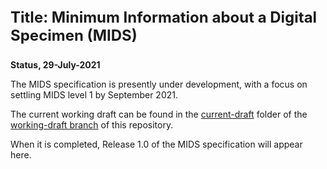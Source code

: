
<div style="page-break-before: always">
<p style="font-size:24px;font-weight:700">
Title: Minimum Information about a Digital Specimen (MIDS)
</p>
</div>

**Status, 29-July-2021**

The MIDS specification is presently under development, with a focus on settling MIDS level 1 by September 2021.

The current working draft can be found in the [current-draft](https://github.com/tdwg/mids/tree/working-draft/current-draft) folder of the [working-draft branch](https://github.com/tdwg/mids/tree/working-draft) of this repository.

When it is completed, Release 1.0 of the MIDS specification will appear here.


